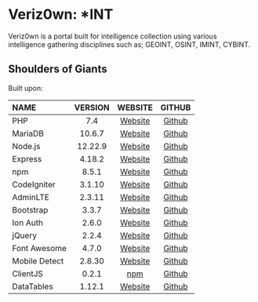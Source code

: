 # Veriz0wn: *INT
Veriz0wn is a portal built for intelligence collection using various intelligence gathering disciplines such as; GEOINT, OSINT, IMINT, CYBINT.

## Shoulders of Giants

Built upon:

| NAME | VERSION | WEBSITE | GITHUB |
| :--- | :---: | :---: | :---: |
| PHP | 7.4 | [Website](https://www.php.net/) | [Github](https://github.com/php)
| MariaDB | 10.6.7 | [Website](https://mariadb.org/) | [Github](https://github.com/MariaDB/)
| Node.js | 12.22.9 | [Website](https://nodejs.org/en/) | [Github](https://github.com/nodejs)
| Express | 4.18.2 | [Website](https://expressjs.com/) | [Github](https://github.com/expressjs)
| npm | 8.5.1 | [Website](https://www.npmjs.com/) | [Github](https://github.com/npm)
| CodeIgniter | 3.1.10 | [Website](https://codeigniter.com) | [Github](https://github.com/bcit-ci/CodeIgniter/)
| AdminLTE | 2.3.11 | [Website](https://adminlte.io) | [Github](https://github.com/almasaeed2010/AdminLTE/)
| Bootstrap | 3.3.7 | [Website](https://getbootstrap.com/docs/3.3) | [Github](https://github.com/twbs/bootstrap)
| Ion Auth | 2.6.0 | [Website](http://benedmunds.com/ion_auth) | [Github](https://github.com/benedmunds/CodeIgniter-Ion-Auth)
| jQuery | 2.2.4 | [Website](http://jquery.com) | [Github](https://github.com/jquery/jquery)
| Font Awesome | 4.7.0 | [Website](https://fontawesome.com/v4.7.0) | [Github](https://github.com/FortAwesome/Font-Awesome)
| Mobile Detect | 2.8.30 | [Website](http://mobiledetect.net) | [Github](https://github.com/serbanghita/Mobile-Detect)
| ClientJS | 0.2.1 | [npm](https://www.npmjs.com/package/clientjs) | [Github](https://github.com/jackspirou/clientjs)
| DataTables | 1.12.1 | [Website](https://datatables.net/) | [Github](https://github.com/DataTables/DataTables)
